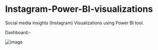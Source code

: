 # Instagram-Power-BI-visualizations
Social media insights (Instagram) Visualizations using Power BI tool.

Dashboard:-

![image](https://user-images.githubusercontent.com/100801214/235477398-cf057ad8-2ce0-4379-b98f-b10f4cfcdcf7.png)

